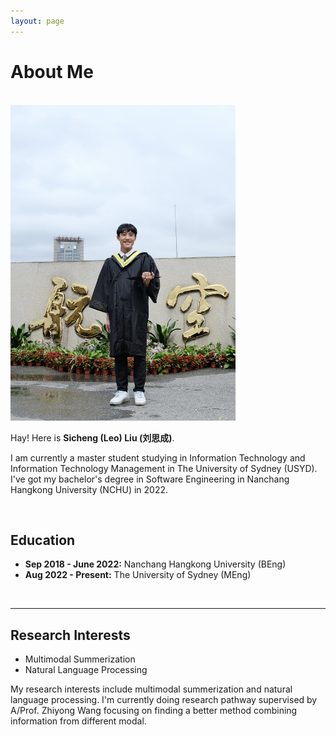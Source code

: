 ```yaml
---
layout: page
---
```


# About Me

<br>
<img src="Sicheng.jpg" class="floatpic" width="360" height="505">

Hay! Here is **Sicheng (Leo) Liu (刘思成)**.

I am currently a master student studying in Information Technology and Information Technology Management in The University of Sydney (USYD). I've got my bachelor's degree in Software Engineering in Nanchang Hangkong University (NCHU) in 2022.

<br>

## Education


- **Sep 2018 - June 2022:** Nanchang Hangkong University (BEng)
- **Aug 2022 - Present:** The University of Sydney (MEng)

<br>

---

## Research Interests

- Multimodal Summerization
- Natural Language Processing

My research interests include multimodal summerization and natural language processing. I'm currently doing research pathway supervised by A/Prof. Zhiyong Wang focusing on finding a better method combining information from different modal.

<br>

